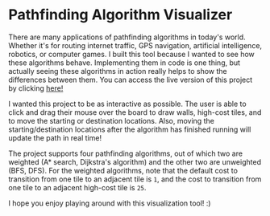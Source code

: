 # Pathfinding Algorithm Visualizer

There are many applications of pathfinding algorithms in today's world. Whether it's for routing internet traffic, GPS navigation, artificial intelligence, robotics, or computer games. I built this tool because I wanted to see how these algorithms behave. Implementing them in code is one thing, but actually seeing these algorithms in action really helps to show the differences between them. You can access the live version of this project by clicking [here!](https://karamvir-rai.github.io/pathfinding-visualizer)

I wanted this project to be as interactive as possible. The user is able to click and drag their mouse over the board to draw walls, high-cost tiles, and to move the starting or destination locations. Also, moving the starting/destination locations after the algorithm has finished running will update the path in real time! 

The project supports four pathfinding algorithms, out of which two are weighted (A* search, Dijkstra's algorithm) and the other two are unweighted (BFS, DFS). For the weighted algorithms, note that the default cost to transition from one tile to an adjacent tile is `1`, and the cost to transition from one tile to an adjacent high-cost tile is `25`. 

I hope you enjoy playing around with this visualization tool! :) 
